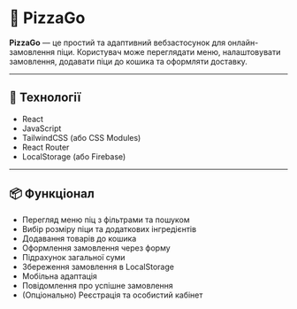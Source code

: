 # 🍕 PizzaGo

**PizzaGo** — це простий та адаптивний вебзастосунок для онлайн-замовлення піци. Користувач може переглядати меню, налаштовувати замовлення, додавати піци до кошика та оформляти доставку.
 
---

## 🔧 Технології

- React  
- JavaScript  
- TailwindCSS (або CSS Modules)  
- React Router  
- LocalStorage (або Firebase)  

---

## 📦 Функціонал

- Перегляд меню піц з фільтрами та пошуком  
- Вибір розміру піци та додаткових інгредієнтів  
- Додавання товарів до кошика  
- Оформлення замовлення через форму  
- Підрахунок загальної суми  
- Збереження замовлення в LocalStorage  
- Мобільна адаптація  
- Повідомлення про успішне замовлення  
- (Опціонально) Реєстрація та особистий кабінет  
